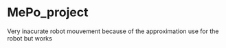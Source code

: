 # MePo_project

Very inacurate robot mouvement because of the approximation use for the robot but works
